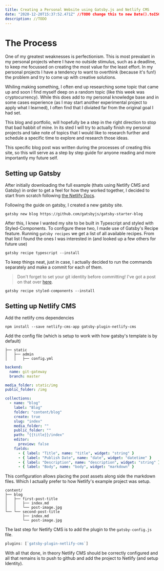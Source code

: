 ```yaml
---
title: Creating a Personal Website using Gatsby.js and Netlify CMS
date: "2020-12-20T15:37:52.471Z" //TODO change this to new Date().toISOString() of publishing
description: //TODO
---
```


# The Process

One of my greatest weaknesses is perfectionism. This is most prevalant in my personal projects where I have no outside stimulus, such as a deadline, to keep me focussed on creating the most value for the least effort. In my personal projects I have a tendency to want to overthink (because it's fun!) the problem and try to come up with creative solutions.

Whiling making something, I often end up researching some topic that came up and soon I find myself deep on a random topic (like this week was cryptocurrency). While this does add to my personal knowledge base and in some cases experience (as I may start another experimental project to apply what I learned), I often find that I diviated far from the original goal I had set.

This blog and portfolio, will hopefully be a step in the right direction to stop that bad habbit of mine. In its sted I will try to actually finish my personal projects and take note of topics that I would like to research further and schedule a specific time to explore and research those ideas.

This specific blog post was written during the processes of creating this site, so this will serve as a step by step guide for anyone reading and more importantly my future self.

## Setting up Gatsby

After initially downloading the full example (thats using Netlify CMS and Gatsby) in order to get a feel for how they worked together, I decided to start from scratch following [the Netlify Docs](https://www.netlifycms.org/docs/gatsby/).

Following the guide on gatsby, I created a new gatsby site.

```
gatsby new blog https://github.com/gatsbyjs/gatsby-starter-blog
```

After this, I knew I wanted my site to be built in Typescript and styled with Styled-Components. To configure these two, I made use of Gatsby's Recipe feature. Running `gatsby recipes` we get a list of all available recipes. From that list I found the ones I was interested in (and looked up a few others for future use)

```
gatsby recipe typescript --install
```

To keep things neat, just in case, I actually decided to run the commands separately and make a commit for each of them.

> Don't forget to set your git identity before committing! I've got a post on that over [here](/blog/how-to-manage-your-git-identity/index.md).

```
gatsby recipe styled-components --install
```

## Setting up Netlify CMS

Add the netlify cms dependencies

```
npm install --save netlify-cms-app gatsby-plugin-netlify-cms
```

Add the config file (which is setup to work with how gatsby's template is by default)

```
├── static
│   ├── admin
│   │   ├── config.yml
```

```yml
backend:
  name: git-gateway
  branch: master

media_folder: static/img
public_folder: /img

collections:
  - name: "blog"
    label: "Blog"
    folder: "content/blog"
    create: true
    slug: "index"
    media_folder: ""
    public_folder: ""
    path: "{{title}}/index"
    editor:
      preview: false
    fields:
      - { label: "Title", name: "title", widget: "string" }
      - { label: "Publish Date", name: "date", widget: "datetime" }
      - { label: "Description", name: "description", widget: "string" }
      - { label: "Body", name: "body", widget: "markdown" }
```

This configuration allows placing the post assets along side the markdown files. Which I actually prefer to how Netlify's example project was setup.

```
content/
├── blog
│   ├── first-post-title
│   │   ├── index.md
│   │   └── post-image.jpg
└── └── second-post-title
        ├── index.md
        └── post-image.jpg
```

The last step for Netlify CMS is to add the plugin to the `gatsby-config.js` file.

```js
plugins: [`gatsby-plugin-netlify-cms`]
```

With all that done, in theory Netlify CMS should be correctly configured and all that remains is to push to github and add the project to Netlify (and setup Identity).
